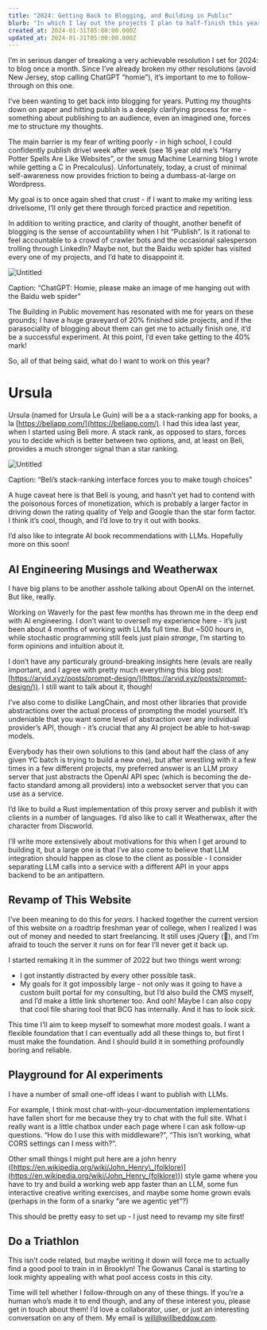 ```yaml
---
title: "2024: Getting Back to Blogging, and Building in Public"
blurb: "In which I lay out the projects I plan to half-finish this year, and set the intention to start blogging regularly again."
created_at: 2024-01-31T05:00:00.000Z
updated_at: 2024-01-31T05:00:00.000Z
---
```


I’m in serious danger of breaking a very achievable resolution I set for 2024: to blog once a month. Since I’ve already broken my other resolutions (avoid New Jersey, stop calling ChatGPT “homie”), it’s important to me to follow-through on this one.

I’ve been wanting to get back into blogging for years. Putting my thoughts down on paper and hitting publish is a deeply clarifying process for me - something about publishing to an audience, even an imagined one, forces me to structure my thoughts.

The main barrier is my fear of writing poorly - in high school, I could confidently publish drivel week after week (see 16 year old me’s “Harry Potter Spells Are Like Websites”, or the smug Machine Learning blog I wrote while getting a C in Precalculus). Unfortunately, today, a crust of minimal self-awareness now provides friction to being a dumbass-at-large on Wordpress.

My goal is to once again shed that crust - if I want to make my writing less drivelsome, I’ll only get there through forced practice and repetition.

In addition to writing practice, and clarity of thought, another benefit of blogging is the sense of accountability when I hit “Publish”. Is it rational to feel accountable to a crowd of crawler bots and the occasional salesperson trolling through LinkedIn? Maybe not, but the Baidu web spider has visited every one of my projects, and I’d hate to disappoint it.

![Untitled](https://prod-files-secure.s3.us-west-2.amazonaws.com/e13b3297-226c-40f8-9506-3494bca1ab62/c73a7266-cfb4-46c9-90f1-4b8cf8d74805/Untitled.png)

Caption: “ChatGPT: Homie, please make an image of me hanging out with the Baidu web spider”

The Building in Public movement has resonated with me for years on these grounds; I have a huge graveyard of 20% finished side projects, and if the parasociality of blogging about them can get me to actually finish one, it’d be a successful experiment. At this point, I’d even take getting to the 40% mark!

So, all of that being said, what do I want to work on this year?

# Ursula

Ursula (named for Ursula Le Guin) will be a a stack-ranking app for books, a la [https://beliapp.com/](https://beliapp.com/). I had this idea last year, when I started using Beli more. A stack rank, as opposed to stars, forces you to decide which is better between two options, and, at least on Beli, provides a much stronger signal than a star ranking.

![Untitled](https://prod-files-secure.s3.us-west-2.amazonaws.com/e13b3297-226c-40f8-9506-3494bca1ab62/999815d6-f09a-496e-acfe-69201eb63417/Untitled.jpeg)

Caption: “Beli’s stack-ranking interface forces you to make tough choices”

A huge caveat here is that Beli is young, and hasn’t yet had to contend with the poisonous forces of monetization, which is probably a larger factor in driving down the rating quality of Yelp and Google than the star form factor. I think it’s cool, though, and I’d love to try it out with books.

I’d also like to integrate AI book recommendations with LLMs. Hopefully more on this soon!

## AI Engineering Musings and Weatherwax

I have big plans to be another asshole talking about OpenAI on the internet. But like, really.

Working on Waverly for the past few months has thrown me in the deep end with AI engineering. I don’t want to oversell my experience here - it’s just been about 4 months of working with LLMs full time. But \~500 hours in, while stochastic programming still feels just plain _strange_, I’m starting to form opinions and intuition about it.

I don’t have any particuraly ground-breaking insights here (evals are really important, and I agree with pretty much everything this blog post: [https://arvid.xyz/posts/prompt-design/](https://arvid.xyz/posts/prompt-design/)). I still want to talk about it, though!

I’ve also come to dislike LangChain, and most other libraries that provide abstractions over the actual process of prompting the model yourself. It’s undeniable that you want some level of abstraction over any individual provider’s API, though - it’s crucial that any AI project be able to hot-swap models.

Everybody has their own solutions to this (and about half the class of any given YC batch is trying to build a new one), but after wrestling with it a few times in a few different projects, my preferred answer is an LLM proxy server that just abstracts the OpenAI API spec (which is becoming the de-facto standard among all providers) into a websocket server that you can use as a service.

I’d like to build a Rust implementation of this proxy server and publish it with clients in a number of languages. I’d also like to call it Weatherwax, after the character from Discworld.

I’ll write more extensively about motivations for this when I get around to building it, but a large one is that I’ve also come to believe that LLM integration should happen as close to the client as possible - I consider separating LLM calls into a service with a different API in your apps backend to be an antipattern.

## Revamp of This Website

I’ve been meaning to do this for _years_. I hacked together the current version of this website on a roadtrip freshman year of college, when I realized I was out of money and needed to start freelancing. It still uses jQuery (🙁), and I’m afraid to touch the server it runs on for fear I’ll never get it back up.

I started remaking it in the summer of 2022 but two things went wrong:

- I got instantly distracted by every other possible task.
- My goals for it got impossibly large - not only was it going to have a custom built portal for my consulting, but I’d also build the CMS myself, and I’d make a little link shortener too. And ooh! Maybe I can also copy that cool file sharing tool that BCG has internally. And it has to look _sick._

This time I’ll aim to keep myself to somewhat more modest goals. I want a flexible foundation that I can eventually add all these things to, but first I must make the foundation. And I should build it in something profoundly boring and reliable.

## Playground for AI experiments

I have a number of small one-off ideas I want to publish with LLMs.

For example, I think most chat-with-your-documentation implementations have fallen short for me because they try to chat with the full site. What I really want is a little chatbox under each page where I can ask follow-up questions. “How do I use this with middleware?”, “This isn’t working, what CORS settings can I mess with?”.

Other small things I might put here are a john henry ([https://en.wikipedia.org/wiki/John_Henry\_(folklore)](<https://en.wikipedia.org/wiki/John_Henry_(folklore)>)) style game where you have to try and build a working web app faster than an LLM, some fun interactive creative writing exercises, and maybe some home grown evals (perhaps in the form of a snarky “are we agentic yet”?)

This should be pretty easy to set up - I just need to revamp my site first!

## Do a Triathlon

This isn’t code related, but maybe writing it down will force me to actually find a good pool to train in in Brooklyn! The Gowanus Canal is starting to look mighty appealing with what pool access costs in this city.

Time will tell whether I follow-through on any of these things. If you’re a human who’s made it to end though, and any of these interest you, please get in touch about them! I’d love a collaborator, user, or just an interesting conversation on any of them. My email is [will@willbeddow.com](mailto:will@willbeddow.com).
